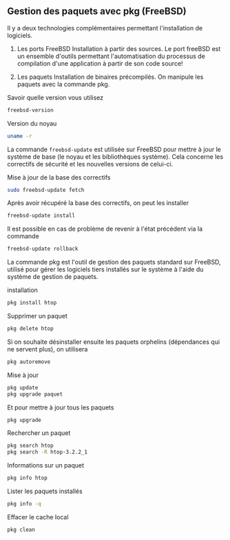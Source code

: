 ## Gestion des paquets avec pkg (FreeBSD)
Il y a deux technologies complémentaires permettant l'installation de logiciels.

1. Les ports FreeBSD
Installation à partir des sources.
Le port freeBSD est un ensemble d'outils permettant l'automatisation du processus de compilation d'une application à partir de son code source!

2. Les paquets
Installation de binaires précompilés.
On manipule les paquets avec la commande pkg.

Savoir quelle version vous utilisez
```bash
freebsd-version
```

Version du noyau
```bash
uname -r
```

La commande `freebsd-update` est utilisée sur FreeBSD pour mettre à jour le système de base (le noyau et les bibliothèques système).
Cela concerne les correctifs de sécurité et les nouvelles versions de celui-ci.

Mise à jour de la base des correctifs
```bash
sudo freebsd-update fetch
```

Après avoir récupéré la base des correctifs, on peut les installer
```bash
freebsd-update install
```

Il est possible en cas de problème de revenir à l'état précédent via la commande
```bash
freebsd-update rollback
```

La commande pkg est l'outil de gestion des paquets standard sur FreeBSD, utilisé pour gérer les logiciels tiers installés sur le système à l'aide du système de gestion de paquets.

installation
```bash
pkg install htop
```

Supprimer un paquet
```bash
pkg delete htop
```

Si on souhaite désinstaller ensuite les paquets orphelins (dépendances qui ne servent plus), on utilisera
```bash
pkg autoremove
```

Mise à jour
```bash
pkg update
pkg upgrade paquet
```

Et pour mettre à jour tous les paquets
```bash
pkg upgrade
```

Rechercher un paquet
```bash
pkg search htop
pkg search -R htop-3.2.2_1
```

Informations sur un paquet
```bash
pkg info htop
```

Lister les paquets installés
```bash
pkg info -q
```

Effacer le cache local
```bash
pkg clean
```
